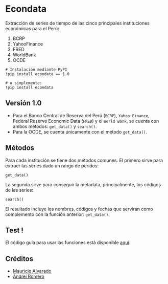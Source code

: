 # Econdata
Extracción de series de tiempo de las cinco principales instituciones económicas para el Perú:
1. BCRP
2. YahooFinance
3. FRED
4. WorldBank
5. OCDE

```
# Instalación mediante PyPI
!pip install econdata == 1.0

# o simplemente:
!pip install econdata
```



## Versión 1.0
* Para el Banco Central de Reserva del Perú (`BCRP`), `Yahoo Finance`, Federal Reserve Economic Data (`FRED`) y el `World Bank`, se cuenta con ambos métodos: `get_data()` y `search()`.
* Para la OCDE, se cuenta únicamente con el método `get_data()`.


## Métodos
Para cada institución se tiene dos métodos comunes. El primero sirve para extraer las series dado un rango de peridos:
```
get_data()
```

La segunda sirve para conseguir la metadata, principalmente, los códigos de las series:
```
search()
```
El resultado incluye los nombres, códigos y fechas que servirán como complemento con la función anterior: `get_data()`.


## Test !
El código guía para usar las funciones está disponible [aquí](https://github.com/mauricioalvaradoo/econdata/blob/master/test.py).


## Créditos
* [Mauricio Alvarado](https://github.com/mauricioalvaradoo)
* [Andrei Romero](https://github.com/Ixtalia)


